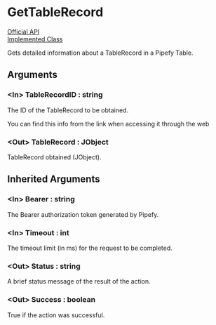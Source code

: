 # GetTableRecord

[Official API](https://api-docs.pipefy.com/reference/mutations/getTableRecord/)  
[Implemented Class](../Capgemini.Pipefy/TableRecord/GetTableRecord.cs)

Gets detailed information about a TableRecord in a Pipefy Table.

## Arguments

### &lt;In&gt; TableRecordID : string

The ID of the TableRecord to be obtained.

You can find this info from the link when accessing it through the web


### &lt;Out&gt; TableRecord : JObject

TableRecord obtained (JObject).

## Inherited Arguments

### &lt;In&gt; Bearer : string

The Bearer authorization token generated by Pipefy.

### &lt;In&gt; Timeout : int

The timeout limit (in ms) for the request to be completed.

### &lt;Out&gt; Status : string

A brief status message of the result of the action.

### &lt;Out&gt; Success : boolean

True if the action was successful.